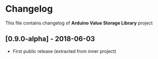 <!---
 Copyright (c) 2018 ace (https://github.com/ru-ace)
 
 This software is released under the MIT License.
 https://opensource.org/licenses/MIT
-->
# Changelog 
This file contains changelog of **Arduino Value Storage Library** project



## [0.9.0-alpha] - 2018-06-03
- First public release (extracted from inner project)
